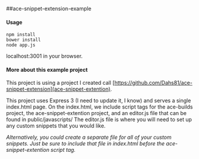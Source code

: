 ##ace-snippet-extension-example

#### Usage  

```
npm install
bower install
node app.js
```

localhost:3001 in your browser.

#### More about this example project

This project is using a project I created call [https://github.com/Dahs81/ace-snippet-extension](ace-snippet-extention).

This project uses Express 3 (I need to update it, I know) and serves a single index.html page.  On the index.html, we include script tags for the ace-builds project, the ace-snippet-extention project, and an editor.js file that can be found in public/javascripts/  The editor.js file is where you will need to set up any custom snippets that you would like.

*Alternatively, you could create a separate file for all of your custom snippets.  Just be sure to include that file in index.html before the ace-snippet-extention script tag.*
